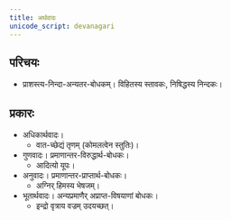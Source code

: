 ```yaml
---
title: अर्थवादः
unicode_script: devanagari
---
```


## परिचयः
- प्राशस्त्य-निन्दा-अन्यतर-बोधकम्। विहितस्य स्तावकः, निषिद्धस्य निन्दकः। 

## प्रकारः
- अधिकार्थवादः।
  - वात-च्छेद्यं तृणम् (कोमलत्वेन स्तुतिः)।
- गुणवादः। प्रमाणान्तर-विरुद्धार्थ-बोधकः।
  - आदित्यो यूपः।
- अनुवादः। प्रमाणान्तर-प्राप्तार्थ-बोधकः।
  - अग्निर् हिमस्य भेषजम्।
- भूतार्थवादः। अन्यप्रमाणैर् अप्राप्त-विषयाणां बोधकः। 
  - इन्द्रो वृत्राय वज्रम् उदयच्छत्। 
